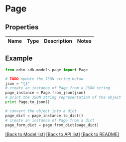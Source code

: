 # Page


## Properties

Name | Type | Description | Notes
------------ | ------------- | ------------- | -------------

## Example

```python
from odin_sdk.models.page import Page

# TODO update the JSON string below
json = "{}"
# create an instance of Page from a JSON string
page_instance = Page.from_json(json)
# print the JSON string representation of the object
print Page.to_json()

# convert the object into a dict
page_dict = page_instance.to_dict()
# create an instance of Page from a dict
page_form_dict = page.from_dict(page_dict)
```
[[Back to Model list]](../README.md#documentation-for-models) [[Back to API list]](../README.md#documentation-for-api-endpoints) [[Back to README]](../README.md)


